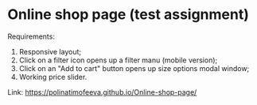 # Online shop page (test assignment)

Requirements: 
1. Responsive layout;
2. Click on a filter icon opens up a filter manu (mobile version);
3. Click on an "Add to cart" button opens up size options modal window;
4. Working price slider.

Link: https://polinatimofeeva.github.io/Online-shop-page/ 
